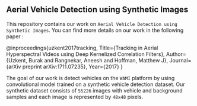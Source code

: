## Aerial Vehicle Detection using Synthetic Images

This repository contains our work on `Aerial Vehicle Detection
using Synthetic Images`. You can find more details on our work in the
following paper :

  @inproceedings{uzkent2017tracking,
     Title={Tracking in Aerial Hyperspectral Videos using Deep Kernelized Correlation Filters},
     Author={Uzkent, Burak and Rangnekar, Aneesh and Hoffman, Matthew J},
     Journal={arXiv preprint arXiv:1711.07235},
     Year={2017}
  }

The goal of our work is detect vehicles on the `WAMI` platform by using convolutional model trained on a synthetic vehicle detection dataset. Our synthetic dataset consists of `55226` images with vehicle and background samples and each image is represented by `48x48` pixels.
